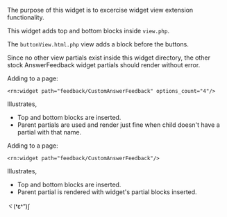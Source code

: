 The purpose of this widget is to excercise widget view extension functionality.

This widget adds top and bottom blocks inside `view.php`.

The `buttonView.html.php` view adds a block before the buttons.

Since no other view partials exist inside this widget directory, the other stock AnswerFeedback widget partials should render without error.

Adding to a page:

    <rn:widget path="feedback/CustomAnswerFeedback" options_count="4"/>

Illustrates,

- Top and bottom blocks are inserted.
- Parent partials are used and render just fine when child doesn't have a partial with that name.

Adding to a page:

    <rn:widget path="feedback/CustomAnswerFeedback"/>

Illustrates,

- Top and bottom blocks are inserted.
- Parent partial is rendered with widget's partial blocks inserted.



ヾ(❛ε❛“)ʃ


